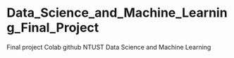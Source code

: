 # Data_Science_and_Machine_Learning_Final_Project
Final project Colab github NTUST Data Science and Machine Learning
